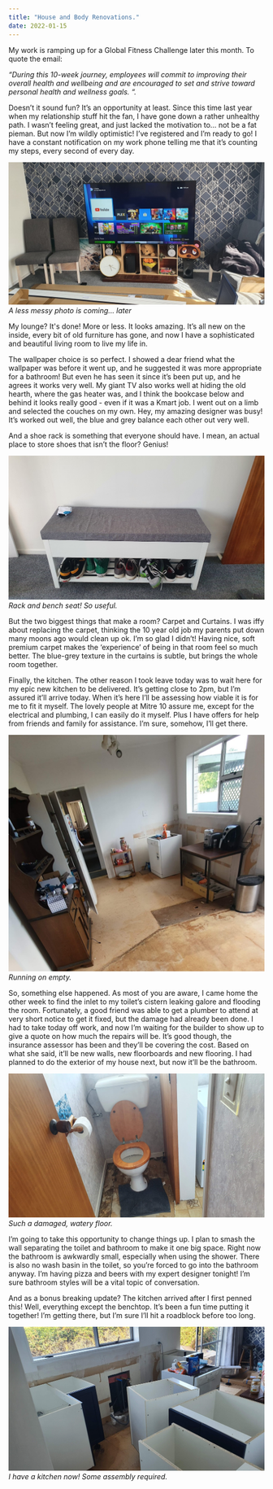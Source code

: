 ```yaml
---
title: "House and Body Renovations."
date: 2022-01-15
---
```


My work is ramping up for a Global Fitness Challenge later this month. To quote the email:

_“During this 10-week journey, employees will commit to improving their overall health and wellbeing and are encouraged to set and strive toward personal health and wellness goals. “._

Doesn’t it sound fun? It’s an opportunity at least. Since this time last year when my relationship stuff hit the fan, I have gone down a rather unhealthy path. I wasn’t feeling great, and just lacked the motivation to… not be a fat pieman. But now I’m wildly optimistic! I’ve registered and I’m ready to go! I have a constant notification on my work phone telling me that it’s counting my steps, every second of every day.

![wall.](../../assets/images/blog/wall.jpg)
_A less messy photo is coming... later_

My lounge? It's done! More or less. It looks amazing. It’s all new on the inside, every bit of old furniture has gone, and now I have a sophisticated and beautiful living room to live my life in.

The wallpaper choice is so perfect. I showed a dear friend what the wallpaper was before it went up, and he suggested it was more appropriate for a bathroom! But even he has seen it since it’s been put up, and he agrees it works very well. My giant TV also works well at hiding the old hearth, where the gas heater was, and I think the bookcase below and behind it looks really good - even if it was a Kmart job. I went out on a limb and selected the couches on my own. Hey, my amazing designer was busy! It’s worked out well, the blue and grey balance each other out very well.

And a shoe rack is something that everyone should have. I mean, an actual place to store shoes that isn’t the floor? Genius!

![shoerack.](../../assets/images/blog/shoerack.jpg)
_Rack and bench seat! So useful._

But the two biggest things that make a room? Carpet and Curtains. I was iffy about replacing the carpet, thinking the 10 year old job my parents put down many moons ago would clean up ok. I’m so glad I didn’t! Having nice, soft premium carpet makes the ‘experience’ of being in that room feel so much better. The blue-grey texture in the curtains is subtle, but brings the whole room together.

Finally, the kitchen. The other reason I took leave today was to wait here for my epic new kitchen to be delivered. It’s getting close to 2pm, but I’m assured it’ll arrive today. When it’s here I’ll be assessing how viable it is for me to fit it myself. The lovely people at Mitre 10 assure me, except for the electrical and plumbing, I can easily do it myself. Plus I have offers for help from friends and family for assistance. I’m sure, somehow, I’ll get there.


![barekitchen.](../../assets/images/blog/kitchenbare.jpg)
_Running on empty._

So, something else happened. As most of you are aware, I came home the other week to find the inlet to my toilet’s cistern leaking galore and flooding the room. Fortunately, a good friend was able to get a plumber to attend at very short notice to get it fixed, but the damage had already been done. I had to take today off work, and now I’m waiting for the builder to show up to give a quote on how much the repairs will be. It’s good though, the insurance assessor has been and they’ll be covering the cost. Based on what she said, it’ll be new walls, new floorboards and new flooring. I had planned to do the exterior of my house next, but now it’ll be the bathroom.

![wateryfloor.](../../assets/images/blog/waterfloor.jpg)
_Such a damaged, watery floor._

I’m going to take this opportunity to change things up. I plan to smash the wall separating the toilet and bathroom to make it one big space. Right now the bathroom is awkwardly small, especially when using the shower. There is also no wash basin in the toilet, so you’re forced to go into the bathroom anyway. I’m having pizza and beers with my expert designer tonight! I’m sure bathroom styles will be a vital topic of conversation.

And as a bonus breaking update? The kitchen arrived after I first penned this! Well, everything except the benchtop. It’s been a fun time putting it together! I’m getting there, but I’m sure I’ll hit a roadblock before too long.

![barekitche.](../../assets/images/blog/gettingthere.jpg)
_I have a kitchen now! Some assembly required._
